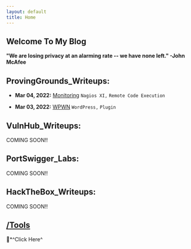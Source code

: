 ```yaml
---
layout: default
title: Home
---
```


## **Welcome To My Blog**

**"We are losing privacy at an alarming rate -- we have none left." -John McAfee**

## **ProvingGrounds_Writeups:**
- **Mar 04, 2022:** [Monitoring](https://isaac-ken.github.io/posts/ProvingGrounds/Monitoring.html) `Nagios XI,` `Remote Code Execution`

- **Mar 03, 2022:** [WPWN](https://isaac-ken.github.io/posts/ProvingGrounds/WPWN.html) `WordPress,` `Plugin`

## **VulnHub_Writeups:**

COMING SOON!!


## **PortSwigger_Labs:**  

COMING SOON!!


## **HackTheBox_Writeups:**

COMING SOON!!


## [/Tools](https://isaac-ken.github.io/posts/Tools/)
 📎*^Click Here^




